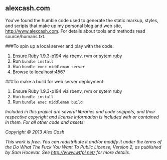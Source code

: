 ## alexcash.com

You've found the humble code used to generate the static markup, styles, and scripts that make up my personal blog and web site, http://www.alexcash.com. For details about tools and methods read source/humans.txt. 

###To spin up a local server and play with the code:

1. Ensure Ruby 1.9.3-p194 via rbenv, rvm or sytem ruby
2. Run `bundle install`
3. Run `bundle exec middleman server`
4. Browse to localhost:4567

###To make a build for web server deployment:
1. Ensure Ruby 1.9.3-p194 via rbenv, rvm or sytem ruby
2. Run `bundle install`
3. Run `bundle exec middleman build`



_Included in this project are several libraries and code snippets, and their respective copyright and license information is included with or contained in them. For all other code and assets:_

_Copyright © 2013 Alex Cash_

_This work is free. You can redistribute it and/or modify it under the terms of the Do What The Fuck You Want To Public License, Version 2, as published by Sam Hocevar. See http://www.wtfpl.net/ for more details._